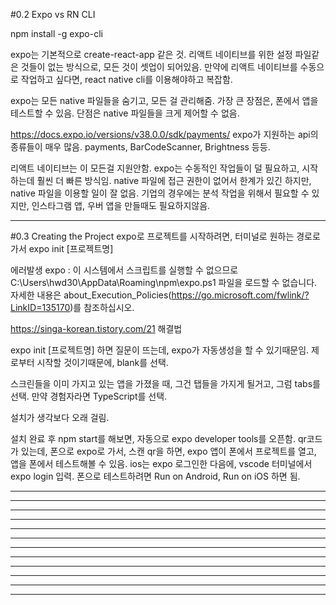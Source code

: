 #0.2 Expo vs RN CLI

npm install -g expo-cli

expo는 기본적으로 create-react-app 같은 것.
리액트 네이티브를 위한 설정 파일같은 것들이 없는 방식으로, 모든 것이 셋업이 되어있음.
만약에 리액트 네이티브를 수동으로 작업하고 싶다면, react native cli를 이용해야하고 복잡함.

expo는 모든 native 파일들을 숨기고, 모든 걸 관리해줌.
가장 큰 장점은, 폰에서 앱을 테스트할 수 있음.
단점은 native 파일들을 크게 제어할 수 없음.

https://docs.expo.io/versions/v38.0.0/sdk/payments/
expo가 지원하는 api의 종류들이 매우 많음.
payments, BarCodeScanner, Brightness 등등.

리액트 네이티브는 이 모든걸 지원안함.
expo는 수동적인 작업들이 덜 필요하고, 시작하는데 훨씬 더 빠른 방식임.
native 파일에 접근 권한이 없어서 한계가 있긴 하지만,
native 파일을 이용할 일이 잘 없음.
기업의 경우에는 분석 작업을 위해서 필요할 수 있지만,
인스타그램 앱, 우버 앱을 만들때도 필요하지않음.

----------------------------------------------------------------------------------------------------------------------

#0.3 Creating the Project
expo로 프로젝트를 시작하려면, 터미널로 원하는 경로로 가서
expo init [프로젝트명]



에러발생
expo : 이 시스템에서 스크립트를 실행할 수 없으므로 C:\Users\hwd30\AppData\Roaming\npm\expo.ps1
파일을 로드할 수 없습니다.
자세한 내용은 about_Execution_Policies(https://go.microsoft.com/fwlink/?LinkID=135170)를 참조하십시오.

https://singa-korean.tistory.com/21
해결법




expo init [프로젝트명] 하면 질문이 뜨는데, expo가 자동생성을 할 수 있기때문임.
제로부터 시작할 것이기때문에, blank를 선택.

스크린들을 이미 가지고 있는 앱을 가졌을 때, 그건 탭들을 가지게 될거고, 그럼 tabs를 선택.
만약 경험자라면 TypeScript를 선택.

설치가 생각보다 오래 걸림.


설치 완료 후 npm start를 해보면, 자동으로 expo developer tools를 오픈함.
qr코드가 있는데, 폰으로 expo로 가서, 스캔 qr을 하면,
expo 앱이 폰에서 프로젝트를 열고, 앱을 폰에서 테스트해볼 수 있음.
ios는 expo 로그인한 다음에, vscode 터미널에서 expo login 입력.
폰으로 테스트하려면 Run on Android, Run on iOS 하면 됨.


----------------------------------------------------------------------------------------------------------------------
----------------------------------------------------------------------------------------------------------------------
----------------------------------------------------------------------------------------------------------------------
----------------------------------------------------------------------------------------------------------------------
----------------------------------------------------------------------------------------------------------------------
----------------------------------------------------------------------------------------------------------------------
----------------------------------------------------------------------------------------------------------------------
----------------------------------------------------------------------------------------------------------------------
----------------------------------------------------------------------------------------------------------------------
----------------------------------------------------------------------------------------------------------------------
----------------------------------------------------------------------------------------------------------------------
----------------------------------------------------------------------------------------------------------------------